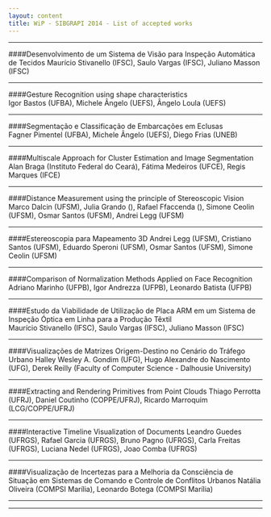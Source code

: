 ```yaml
---
layout: content
title: WiP - SIBGRAPI 2014 - List of accepted works
---
```


* * *
####Desenvolvimento de um Sistema de Visão para Inspeção Automática de Tecidos 
Maurício Stivanello (IFSC), Saulo Vargas (IFSC), Juliano Masson (IFSC)

* * *
####Gesture Recognition using shape characteristics  
Igor Bastos (UFBA), Michele Ângelo (UEFS), Ângelo Loula (UEFS)

* * *
####Segmentação e Classificação de Embarcações em Eclusas  
Fagner Pimentel (UFBA), Michele Ângelo (UEFS), Diego Frias (UNEB) 

* * *
####Multiscale Approach for Cluster Estimation and Image Segmentation 
Alan Braga (Instituto Federal do Ceará), Fátima Medeiros (UFCE), Regis Marques (IFCE)

* * *
####Distance Measurement using the principle of Stereoscopic Vision 
Marco Dalcin (UFSM), Julia Grando (), Rafael Ffaccenda (), Simone Ceolin (UFSM), Osmar Santos (UFSM), Andrei Legg (UFSM)

* * *
####Estereoscopia para Mapeamento 3D 
Andrei Legg (UFSM), Cristiano Santos (UFSM), Eduardo Speroni (UFSM), Osmar Santos (UFSM), Simone Ceolin (UFSM)

* * *
####Comparison of Normalization Methods Applied on Face Recognition 
Adriano Marinho (UFPB), Igor Andrezza (UFPB), Leonardo Batista (UFPB)

* * *
####Estudo da Viabilidade de Utilização de Placa ARM em um Sistema de Inspeção Óptica em Linha para a Produção Têxtil  
Maurício Stivanello (IFSC), Saulo Vargas (IFSC), Juliano Masson (IFSC)

* * *
####Visualizações de Matrizes Origem-Destino no Cenário do Tráfego Urbano 
Halley Wesley A. Gondim (UFG), Hugo Alexandre do Nascimento (UFG), Derek Reilly (Faculty of Computer Science - Dalhousie University)

* * *
####Extracting and Rendering Primitives from Point Clouds 
Thiago Perrotta (UFRJ), Daniel Coutinho (COPPE/UFRJ), Ricardo Marroquim (LCG/COPPE/UFRJ)

* * *
####Interactive Timeline Visualization of Documents 
Leandro Guedes (UFRGS), Rafael Garcia (UFRGS), Bruno Pagno (UFRGS), Carla Freitas (UFRGS), Luciana Nedel (UFRGS), Joao Comba (UFRGS)

* * *
####Visualização de Incertezas para a Melhoria da Consciência de Situação em Sistemas de Comando e Controle de Conflitos Urbanos 
Natália Oliveira (COMPSI Marília), Leonardo Botega (COMPSI Marília)

* * *
* * *